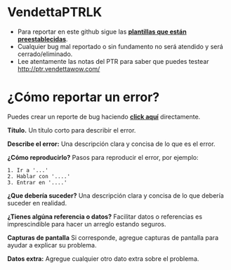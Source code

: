# VendettaPTRLK

- Para reportar en este github sigue las [**plantillas que están preestablecidas**](https://github.com/MeluS/VendettaPTRLK#c%C3%B3mo-reportar-un-error).
- Cualquier bug mal reportado o sin fundamento no será atendido y será cerrado/eliminado.
- Lee atentamente las notas del PTR para saber que puedes testear http://ptr.vendettawow.com/


# ¿Cómo reportar un error?
Puedes crear un reporte de bug haciendo [**click aquí**](https://github.com/MeluS/VendettaPTRLK/issues/new) directamente.

**Título.**
Un título corto para describir el error.
 
**Describe el error:**
Una descripción clara y concisa de lo que es el error.

**¿Cómo reproducirlo?**
Pasos para reproducir el error, por ejemplo:
```
1. Ir a '...'
2. Hablar con '....'
3. Entrar en '....'
```
**¿Que debería suceder?**
Una descripción clara y concisa de lo que debería suceder en realidad.

**¿Tienes algúna referencia o datos?**
Facilitar datos o referencias es imprescindible para hacer un arreglo estando seguros.

**Capturas de pantalla**
Si corresponde, agregue capturas de pantalla para ayudar a explicar su problema.

**Datos extra:**
Agregue cualquier otro dato extra sobre el problema.
